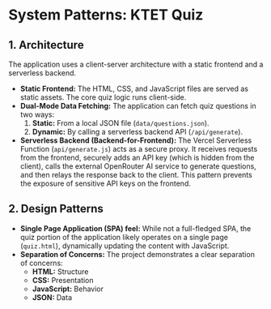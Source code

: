 # System Patterns: KTET Quiz

## 1. Architecture

The application uses a client-server architecture with a static frontend and a serverless backend.

- **Static Frontend:** The HTML, CSS, and JavaScript files are served as static assets. The core quiz logic runs client-side.
- **Dual-Mode Data Fetching:** The application can fetch quiz questions in two ways:
    1.  **Static:** From a local JSON file (`data/questions.json`).
    2.  **Dynamic:** By calling a serverless backend API (`/api/generate`).
- **Serverless Backend (Backend-for-Frontend):** The Vercel Serverless Function (`api/generate.js`) acts as a secure proxy. It receives requests from the frontend, securely adds an API key (which is hidden from the client), calls the external OpenRouter AI service to generate questions, and then relays the response back to the client. This pattern prevents the exposure of sensitive API keys on the frontend.

## 2. Design Patterns

- **Single Page Application (SPA) feel:** While not a full-fledged SPA, the quiz portion of the application likely operates on a single page (`quiz.html`), dynamically updating the content with JavaScript.
- **Separation of Concerns:** The project demonstrates a clear separation of concerns:
    - **HTML:** Structure
    - **CSS:** Presentation
    - **JavaScript:** Behavior
    - **JSON:** Data
